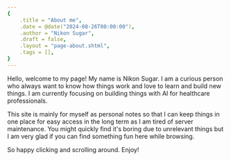 ```yaml
---
{
    .title = "About me",
    .date = @date("2024-08-26T00:00:00"),
    .author = "Nikon Sugar",
    .draft = false,
    .layout = "page-about.shtml",
    .tags = [],
}  
--- 
```


Hello, welcome to my page! My name is Nikon Sugar. I am a curious person who always want to know how things work and love to learn and build new things. I am currently focusing on building things with AI for healthcare professionals. 

This site is mainly for myself as personal notes so that I can keep things in one place for easy access in the long term as I am tired of server maintenance. You might quickly find it's boring due to unrelevant things but I am very glad if you can find something fun here while browsing. 

So happy clicking and scrolling around. Enjoy!

